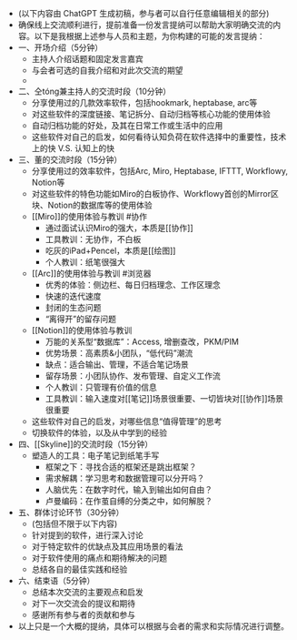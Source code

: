 - (以下内容由 ChatGPT 生成初稿，参与者可以自行任意编辑相关的部分)
- 确保线上交流顺利进行，提前准备一份发言提纳可以帮助大家明确交流的内容。以下是我根据上述参与人员和主题，为你构建的可能的发言提纳：
- 一、开场介绍（5分钟）
    - 主持人介绍话题和固定发言嘉宾
    - 与会者可选的自我介绍和对此次交流的期望
    - 
- 二、仝tóng兼主持人的交流时段（10分钟）
    - 分享使用过的几款效率软件，包括hookmark, heptabase, arc等
    - 对这些软件的深度链接、笔记拆分、自动归档等核心功能的使用体验
    - 自动归档功能的好处，及其在日常工作或生活中的应用
    - 这些软件对自己的启发，如何看待认知负荷在软件选择中的重要性，技术上的快 V.S. 认知上的快
- 三、董的交流时段（15分钟）
    - 分享使用过的效率软件，包括Arc, Miro, Heptabase, IFTTT, Workflowy, Notion等
    - 对这些软件的特色功能如Miro的白板协作、Workflowy首创的Mirror区块、Notion的数据库等的使用体验
    - [[Miro]]的使用体验与教训 #协作
        - 通过面试认识Miro的强大，本质是[[协作]]
        - 工具教训：无协作，不白板
        - 吃灰的iPad+Pencel，本质是[[绘图]]
        - 个人教训：纸笔很强大
    - [[Arc]]的使用体验与教训 #浏览器
        - 优秀的体验：侧边栏、每日归档理念、工作区理念
        - 快速的迭代速度
        - 封闭的生态问题
        - “离得开”的留存问题
    - [[Notion]]的使用体验与教训
        - 万能的关系型“数据库”：Access, 增删查改，PKM/PIM
        - 优势场景：高素质&小团队，“低代码”潮流
        - 缺点：适合输出、管理，不适合笔记场景
        - 留存场景：小团队协作、发布管理、自定义工作流
        - 个人教训：只管理有价值的信息
        - 工具教训：输入速度对[[笔记]]场景很重要、一切皆块对[[协作]]场景很重要
    - 这些软件对自己的启发，对哪些信息“值得管理”的思考
    - 切换软件的体验，以及从中学到的经验
- 四、[[Skyline]]的交流时段（15分钟）
    - 塑造人的工具：电子笔记到纸笔手写
        - 框架之下：寻找合适的框架还是跳出框架？
        - 需求解耦：学习思考和数据管理可以分开吗？
        - 人脑优先：在数字时代，输入到输出如何自由？
        - 卢曼编码：在作茧自缚的分类之中，如何解脱？
- 五、群体讨论环节（30分钟）
    - (包括但不限于以下内容)
    - 针对提到的软件，进行深入讨论
    - 对于特定软件的优缺点及其应用场景的看法
    - 对于软件使用的痛点和期待解决的问题
    - 总结各自的最佳实践和经验
- 六、结束语（5分钟）
    - 总结本次交流的主要观点和启发
    - 对下一次交流会的提议和期待
    - 感谢所有参与者的贡献和参与
- 以上只是一个大概的提纳，具体可以根据与会者的需求和实际情况进行调整。
